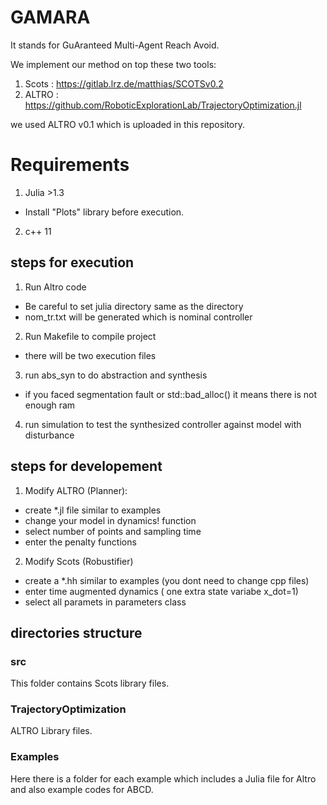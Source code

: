 # GAMARA
It stands for GuAranteed Multi-Agent Reach Avoid.




We implement our method on top these two tools:
1. Scots : https://gitlab.lrz.de/matthias/SCOTSv0.2
2. ALTRO : https://github.com/RoboticExplorationLab/TrajectoryOptimization.jl

we used ALTRO v0.1 which is uploaded in this repository.

# Requirements
1. Julia >1.3
* Install "Plots" library before execution.
2. c++ 11

## steps for execution
1. Run Altro code 
* Be careful to set julia directory same as the <example name> directory
* nom_tr.txt will be generated which is nominal controller

2. Run Makefile to compile project
* there will be two execution files
3. run abs_syn to do abstraction and synthesis
* if you faced segmentation fault or std::bad_alloc() it means there is not enough ram
4. run simulation to test the synthesized controller against model with disturbance



## steps for developement

1. Modify ALTRO (Planner):
* create *.jl file similar to examples
* change your model in dynamics! function
* select number of points and sampling time
* enter the penalty functions 

2. Modify Scots (Robustifier)
* create a *.hh similar to examples (you dont need to change cpp files)
* enter time augmented dynamics ( one extra state variabe x_dot=1)
* select all paramets in parameters class

## directories structure

### src
This folder contains Scots library files. 
### TrajectoryOptimization
ALTRO Library files.
### Examples
Here there is a folder for each example which includes a Julia file for Altro and also example codes for ABCD.  

